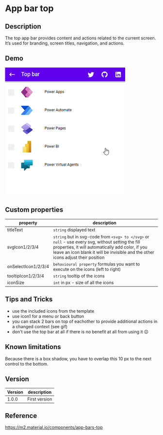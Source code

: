 # App bar top

## Description

The top app bar provides content and actions related to the current screen. It’s used for branding, screen titles, navigation, and actions.

## Demo

![AppBar](../assets/cmp_MD_appBarTop.gif)

## Custom properties

| property | description |
| --- | --- |
| titleText | `string` displayed text |
| svgIcon1/2/3/4 | `string` but in svg-code from `<svg> to </svg>` or `null` - use every svg, without setting the fill properties, it will automatically add color, if you leave an icon blank it will be invisible and the other icons adjust their position |
| onSelectIcon1/2/3/4 | `behavioural property` formulas you want to execute on the icons (left to right) |
| tooltipIcon1/2/3/4 | `string` tooltip of the icons |
| iconSize | `int` in px - size of all the icons |

## Tips and Tricks

* use the included icons from the template
* use icon1 for a menu or back button
* you can stack 2 bars on top of eachother to provide additional actions in a changed context (see gif)
* don't use the top bar at all if there is no benefit at all from using it 😉

## Known limitations

Because there is a box shadow, you have to overlap this 10 px to the next control to the bottom.

## Version

| Version | description |
| --- | --- |
| 1.0.0 | First version |

## Reference

https://m2.material.io/components/app-bars-top
